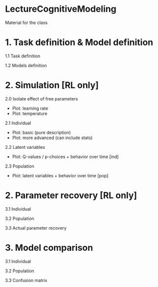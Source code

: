 # LectureCognitiveModeling
Material for the class

# 1. Task definition & Model definition

1.1 Task definition

1.2 Models definition

# 2. Simulation [RL only]

2.0 Isolate effect of free parameters

* Plot: learning rate
* Plot: temperature

2.1 Individual

* Plot: basic (pure description)
* Plot: more advanced (can include stats)

2.2 Latent variables

* Plot: Q-values / p-choices + behavior over time [ind]

2.3 Population

* Plot: latent variables + behavior over time [pop]


# 2. Parameter recovery [RL only]

3.1 Individual

3.2 Population

3.3 Actual parameter recovery

# 3. Model comparison

3.1 Individual

3.2 Population

3.3 Confusion matrix
